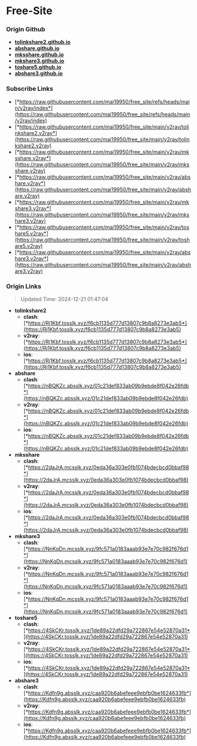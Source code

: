 # Free-Site

### Origin Github

- [**tolinkshare2.github.io**](https://github.com/tolinkshare2/tolinkshare2.github.io)
- [**abshare.github.io**](https://github.com/abshare/abshare.github.io)
- [**mksshare.github.io**](https://github.com/mksshare/mksshare.github.io)
- [**mkshare3.github.io**](https://github.com/mkshare3/mkshare3.github.io)
- [**toshare5.github.io**](https://github.com/toshare5/toshare5.github.io)
- [**abshare3.github.io**](https://github.com/abshare3/abshare3.github.io)

### Subscribe Links

- [*https://raw.githubusercontent.com/mai19950/free_site/refs/heads/main/v2ray/index*](https://raw.githubusercontent.com/mai19950/free_site/refs/heads/main/v2ray/index)
- [*https://raw.githubusercontent.com/mai19950/free_site/main/v2ray/tolinkshare2.v2ray*](https://raw.githubusercontent.com/mai19950/free_site/main/v2ray/tolinkshare2.v2ray)
- [*https://raw.githubusercontent.com/mai19950/free_site/main/v2ray/mksshare.v2ray*](https://raw.githubusercontent.com/mai19950/free_site/main/v2ray/mksshare.v2ray)
- [*https://raw.githubusercontent.com/mai19950/free_site/main/v2ray/abshare.v2ray*](https://raw.githubusercontent.com/mai19950/free_site/main/v2ray/abshare.v2ray)
- [*https://raw.githubusercontent.com/mai19950/free_site/main/v2ray/mkshare3.v2ray*](https://raw.githubusercontent.com/mai19950/free_site/main/v2ray/mkshare3.v2ray)
- [*https://raw.githubusercontent.com/mai19950/free_site/main/v2ray/toshare5.v2ray*](https://raw.githubusercontent.com/mai19950/free_site/main/v2ray/toshare5.v2ray)
- [*https://raw.githubusercontent.com/mai19950/free_site/main/v2ray/abshare3.v2ray*](https://raw.githubusercontent.com/mai19950/free_site/main/v2ray/abshare3.v2ray)

### Origin Links

> Updated Time: 2024-12-21 01:47:04

- **tolinkshare2**
  - **clash**: [*https://Rj1Kbf.tosslk.xyz/f6cb1135d777d13807c9b8a8273e3ab5*](https://Rj1Kbf.tosslk.xyz/f6cb1135d777d13807c9b8a8273e3ab5)
  - **v2ray**: [*https://Rj1Kbf.tosslk.xyz/f6cb1135d777d13807c9b8a8273e3ab5*](https://Rj1Kbf.tosslk.xyz/f6cb1135d777d13807c9b8a8273e3ab5)
  - **ios**: [*https://Rj1Kbf.tosslk.xyz/f6cb1135d777d13807c9b8a8273e3ab5*](https://Rj1Kbf.tosslk.xyz/f6cb1135d777d13807c9b8a8273e3ab5)
- **abshare**
  - **clash**: [*https://nBQKZc.absslk.xyz/01c21def833ab09b9ebde8f042e26fdb*](https://nBQKZc.absslk.xyz/01c21def833ab09b9ebde8f042e26fdb)
  - **v2ray**: [*https://nBQKZc.absslk.xyz/01c21def833ab09b9ebde8f042e26fdb*](https://nBQKZc.absslk.xyz/01c21def833ab09b9ebde8f042e26fdb)
  - **ios**: [*https://nBQKZc.absslk.xyz/01c21def833ab09b9ebde8f042e26fdb*](https://nBQKZc.absslk.xyz/01c21def833ab09b9ebde8f042e26fdb)
- **mksshare**
  - **clash**: [*https://2daJrA.mcsslk.xyz/0eda36a303e0fb1074bdecbcd0bbaf98*](https://2daJrA.mcsslk.xyz/0eda36a303e0fb1074bdecbcd0bbaf98)
  - **v2ray**: [*https://2daJrA.mcsslk.xyz/0eda36a303e0fb1074bdecbcd0bbaf98*](https://2daJrA.mcsslk.xyz/0eda36a303e0fb1074bdecbcd0bbaf98)
  - **ios**: [*https://2daJrA.mcsslk.xyz/0eda36a303e0fb1074bdecbcd0bbaf98*](https://2daJrA.mcsslk.xyz/0eda36a303e0fb1074bdecbcd0bbaf98)
- **mkshare3**
  - **clash**: [*https://NnKqDn.mcsslk.xyz/9fc571a0183aaab93e7e70c982f676d1*](https://NnKqDn.mcsslk.xyz/9fc571a0183aaab93e7e70c982f676d1)
  - **v2ray**: [*https://NnKqDn.mcsslk.xyz/9fc571a0183aaab93e7e70c982f676d1*](https://NnKqDn.mcsslk.xyz/9fc571a0183aaab93e7e70c982f676d1)
  - **ios**: [*https://NnKqDn.mcsslk.xyz/9fc571a0183aaab93e7e70c982f676d1*](https://NnKqDn.mcsslk.xyz/9fc571a0183aaab93e7e70c982f676d1)
- **toshare5**
  - **clash**: [*https://4SkCKr.tosslk.xyz/1de89a22dfd29a722867e54e52870a31*](https://4SkCKr.tosslk.xyz/1de89a22dfd29a722867e54e52870a31)
  - **v2ray**: [*https://4SkCKr.tosslk.xyz/1de89a22dfd29a722867e54e52870a31*](https://4SkCKr.tosslk.xyz/1de89a22dfd29a722867e54e52870a31)
  - **ios**: [*https://4SkCKr.tosslk.xyz/1de89a22dfd29a722867e54e52870a31*](https://4SkCKr.tosslk.xyz/1de89a22dfd29a722867e54e52870a31)
- **abshare3**
  - **clash**: [*https://Kdfn9g.absslk.xyz/caa920b6abefeee9ebfb0be1624633fb*](https://Kdfn9g.absslk.xyz/caa920b6abefeee9ebfb0be1624633fb)
  - **v2ray**: [*https://Kdfn9g.absslk.xyz/caa920b6abefeee9ebfb0be1624633fb*](https://Kdfn9g.absslk.xyz/caa920b6abefeee9ebfb0be1624633fb)
  - **ios**: [*https://Kdfn9g.absslk.xyz/caa920b6abefeee9ebfb0be1624633fb*](https://Kdfn9g.absslk.xyz/caa920b6abefeee9ebfb0be1624633fb)
